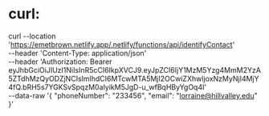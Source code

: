 # curl: 
curl --location 'https://emetbrown.netlify.app/.netlify/functions/api/identifyContact' \
--header 'Content-Type: application/json' \
--header 'Authorization: Bearer eyJhbGciOiJIUzI1NiIsInR5cCI6IkpXVCJ9.eyJpZCI6IjY1MzM5Yzg4MmM2YzA5ZTdhMzQyODZjNCIsImlhdCI6MTcwMTA5MjI2OCwiZXhwIjoxNzMyNjI4MjY4fQ.bRH5s7YGKSvSpqzM0aIyikM5JgD-u_wfBqHByYgOq4I' \
--data-raw '{
    "phoneNumber": "233456",
    "email": "lorraine@hillvalley.edu"
}'
